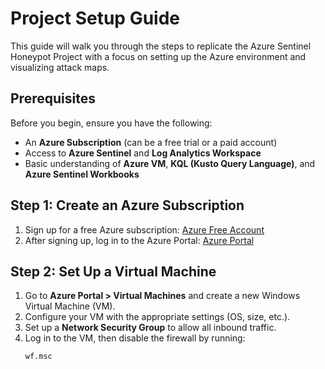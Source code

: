 # Project Setup Guide

This guide will walk you through the steps to replicate the Azure Sentinel Honeypot Project with a focus on setting up the Azure environment and visualizing attack maps.

## Prerequisites

Before you begin, ensure you have the following:
- An **Azure Subscription** (can be a free trial or a paid account)
- Access to **Azure Sentinel** and **Log Analytics Workspace**
- Basic understanding of **Azure VM**, **KQL (Kusto Query Language)**, and **Azure Sentinel Workbooks**

## Step 1: Create an Azure Subscription

1. Sign up for a free Azure subscription: [Azure Free Account](https://azure.microsoft.com/en-us/pricing/purchase-options/azure-account)
2. After signing up, log in to the Azure Portal: [Azure Portal](https://portal.azure.com)

## Step 2: Set Up a Virtual Machine

1. Go to **Azure Portal > Virtual Machines** and create a new Windows Virtual Machine (VM).
2. Configure your VM with the appropriate settings (OS, size, etc.).
3. Set up a **Network Security Group** to allow all inbound traffic.
4. Log in to the VM, then disable the firewall by running:
   ```bash
   wf.msc


